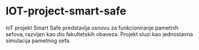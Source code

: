 # IOT-project-smart-safe
 IoT projekt Smart Safe predstavlja osnovu za funkcioniranje pametnih sefova, razvijen kao dio fakultetskih obaveza. Projekt sluzi kao jednostavna simulacija pametnog sefa.
